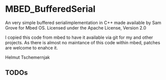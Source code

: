 # MBED_BufferedSerial

An very simple buffered serialimplementation in  C++ made available by Sam Grove for Mbed OS. 
Licensed under the Apache License, Version 2.0 

I copied this code from mbed to have it available via git for my and other projects. As there is almost no maintance of this code within mbed, patches are welcome to enahce it.

Helmut Tschemernjak


## TODOs


